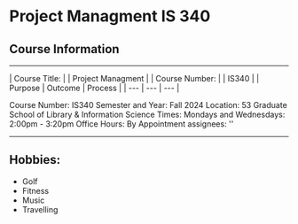 # **Project Managment IS 340**

## Course Information
---
| Course Title: | | Project Managment |
| Course Number: | | IS340 |
| Purpose  | Outcome  | Process |
| --- | --- | --- |

Course Number: IS340
Semester and Year: Fall 2024
Location: 53 Graduate School of Library & Information Science
Times: Mondays and Wednesdays: 2:00pm - 3:20pm
Office Hours: By Appointment
assignees: ''

---

## Hobbies:
* Golf
* Fitness
* Music
* Travelling
